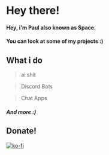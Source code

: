 # Hey there!
#### Hey, i'm Paul also known as Space.
#### You can look at some of my projects :)
## What i do
> ai shit

> Discord Bots

> Chat Apps
##### And more :)

## Donate!
[![ko-fi](https://ko-fi.com/img/githubbutton_sm.svg)](https://ko-fi.com/I2I0G2IDQ)
